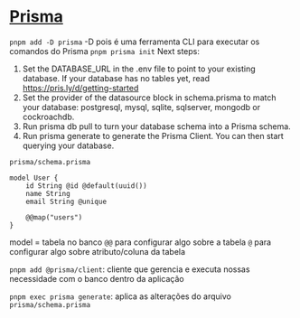 # [Prisma](https://www.prisma.io/)
`pnpm add -D prisma`
-D pois é uma ferramenta CLI para executar os comandos do Prisma
`pnpm prisma init`
Next steps:
1. Set the DATABASE_URL in the .env file to point to your existing database. If your database has no tables yet, read https://pris.ly/d/getting-started
2. Set the provider of the datasource block in schema.prisma to match your database: postgresql, mysql, sqlite, sqlserver, mongodb or cockroachdb.
3. Run prisma db pull to turn your database schema into a Prisma schema.
4. Run prisma generate to generate the Prisma Client. You can then start querying your database.

`prisma/schema.prisma`

```Prisma
model User {
	id String @id @default(uuid())
	name String
	email String @unique
	
	@@map("users")
}
```
model = tabela no banco
`@@` para configurar algo sobre a tabela
`@` para configurar algo sobre atributo/coluna da tabela

`pnpm add @prisma/client`: cliente que gerencia e executa nossas necessidade com o banco dentro da aplicação

`pnpm exec prisma generate`: aplica as alterações do arquivo `prisma/schema.prisma`